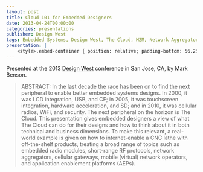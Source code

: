 ```yaml
---
layout: post
title: Cloud 101 for Embedded Designers
date: 2013-04-24T00:00:00
categories: presentations
publisher: Design West
tags: Embedded Systems, Design West, The Cloud, M2M, Network Aggregators, Short-Range RF, Cellular, MNO, MVNO, Application Enablement Platform
presentation: |
    <style>.embed-container { position: relative; padding-bottom: 56.25%; height: 0; overflow: hidden; max-width: 100%; } .embed-container iframe, .embed-container object, .embed-container embed { position: absolute; top: 0; left: 0; width: 100%; height: 100%; }</style><div class='embed-container'><iframe src='//www.slideshare.net/slideshow/embed_code/key/3tlAH0e6EIKuvR' width='595' height='485' frameborder='0' marginwidth='0' marginheight='0' scrolling='no' style='border:1px solid #CCC; border-width:1px; margin-bottom:5px; max-width: 100%;' allowfullscreen> </iframe> <div style='margin-bottom:5px'> <strong> <a href='//www.slideshare.net/MarkBenson5/cloud-101-for-embedded-designers' title='Cloud 101 for Embedded Designers' target='_blank'>Cloud 101 for Embedded Designers</a> </strong> from <strong><a target='_blank' href='//www.slideshare.net/MarkBenson5'>Mark Benson</a></strong> </div></div>
---
```


Presented at the 2013 [Design West](http://escsiliconvalley.com/) conference in San Jose, CA, by Mark Benson.

> ABSTRACT: In the last decade the race has been on to find the next peripheral to enable better embedded systems designs. In 2000, it was LCD integration, USB, and CF; in 2005, it was touchscreen integration, hardware acceleration, and SD; and in 2010, it was cellular radios, WiFi, and security. The next peripheral on the horizon is The Cloud. This presentation gives embedded designers a view of what The Cloud can do for their designs and how to think about it in both technical and business dimensions. To make this relevant, a real-world example is given on how to internet-enable a CNC lathe with off-the-shelf products, treating a broad range of topics such as embedded radio modules, short-range RF protocols, network aggregators, cellular gateways, mobile (virtual) network operators, and application enablement platforms (AEPs).

